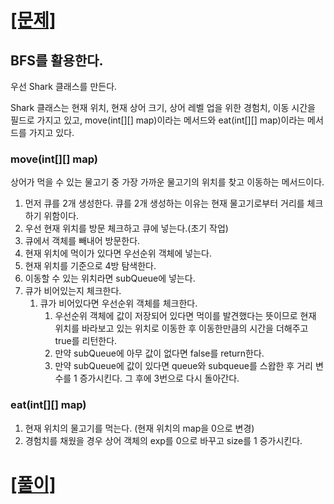 # [[문제]](https://www.acmicpc.net/problem/16236)

## BFS를 활용한다.

우선 Shark 클래스를 만든다.

Shark 클래스는 현재 위치, 현재 상어 크기, 상어 레벨 업을 위한 경험치, 이동 시간을 필드로 가지고 있고, move(int[][] map)이라는 메서드와 eat(int[][] map)이라는 메서드를 가지고 있다.

### move(int[][] map)

상어가 먹을 수 있는 물고기 중 가장 가까운 물고기의 위치를 찾고 이동하는 메서드이다.

1. 먼저 큐를 2개 생성한다. 큐를 2개 생성하는 이유는 현재 물고기로부터 거리를 체크하기 위함이다.
2. 우선 현재 위치를 방문 체크하고 큐에 넣는다.(초기 작업)
3. 큐에서 객체를 빼내어 방문한다.
4. 현재 위치에 먹이가 있다면 우선순위 객체에 넣는다.
5. 현재 위치를 기준으로 4방 탐색한다.
6. 이동할 수 있는 위치라면 subQueue에 넣는다.
7. 큐가 비어있는지 체크한다.
    1. 큐가 비어있다면 우선순위 객체를 체크한다.
        1. 우선순위 객체에 값이 저장되어 있다면 먹이를 발견했다는 뜻이므로 현재 위치를 바라보고 있는 위치로 이동한 후 이동한만큼의 시간을 더해주고 true를 리턴한다.
        2. 만약 subQueue에 아무 값이 없다면 false를 return한다.
        3. 만약 subQueue에 값이 있다면 queue와 subqueue를 스왑한 후 거리 변수를 1 증가시킨다. 그 후에 3번으로 다시 돌아간다.

### eat(int[][] map)

1. 현재 위치의 물고기를 먹는다. (현재 위치의 map을 0으로 변경)
2. 경험치를 채웠을 경우 상어 객체의 exp를 0으로 바꾸고 size를 1 증가시킨다.

# [[풀이]](https://github.com/mungmnb777/java-algorithm/tree/main/code/boj/Main_16236_아기상어.java)
